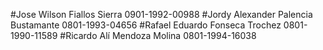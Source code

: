 
#Jose Wilson Fiallos Sierra 0901-1992-00988
#Jordy Alexander Palencia Bustamante 0801-1993-04656
#Rafael Eduardo Fonseca Trochez 0801-1990-11589
#Ricardo Alí Mendoza Molina 0801-1994-16038
